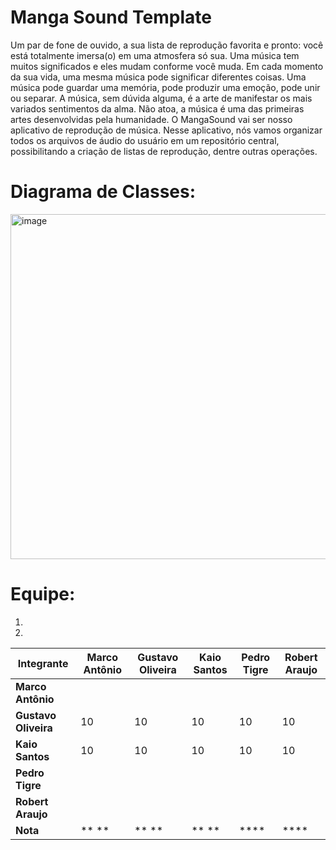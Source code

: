 # Manga Sound Template

Um par de fone de ouvido, a sua lista de reprodução favorita e pronto: você está totalmente imersa(o) em uma atmosfera só sua. Uma música tem muitos significados e eles mudam conforme você muda. Em cada momento da sua vida, uma mesma música pode significar diferentes coisas. Uma música pode guardar uma memória, pode produzir uma emoção, pode unir ou separar. A música, sem dúvida alguma, é a arte de manifestar os mais variados sentimentos da alma. Não atoa, a música é uma das primeiras artes desenvolvidas pela humanidade. O MangaSound vai ser nosso aplicativo de reprodução de música. Nesse aplicativo, nós vamos organizar todos os arquivos de áudio do usuário em um repositório central, possibilitando a criação de listas de reprodução, dentre outras operações. 

# Diagrama de Classes: 

<img width="552" alt="image" src="https://github.com/user-attachments/assets/9873181b-511f-42d9-8cf5-5d5966515634" />


# Equipe: <nome-da-equipe>
1. <Nome de fulano>
2. <Nome de fulana>

| Integrante         | Marco Antônio | Gustavo Oliveira | Kaio Santos | Pedro Tigre | Robert Araujo |
|----------------------|---------------|------------------|-------------|-------------|---------------|
| **Marco Antônio**    |               |                  |             |             |               |
| **Gustavo Oliveira** |     10        |       10         |    10       |     10      |      10       |
| **Kaio Santos**      |     10        |       10         |    10       |     10      |      10       |
| **Pedro Tigre**      |               |                  |             |             |               |
| **Robert Araujo**    |               |                  |             |             |               |
| **Nota**             | **  **        | **  **           | ** **       | ****        | ****          |
